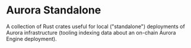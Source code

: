# Aurora Standalone

A collection of Rust crates useful for local ("standalone") deployments of Aurora infrastructure (tooling indexing data about an on-chain Aurora Engine deployment).
